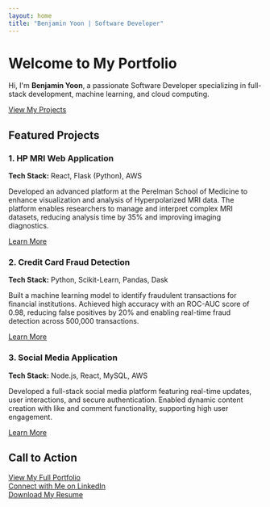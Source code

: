 ```yaml
---
layout: home
title: "Benjamin Yoon | Software Developer"
---
```


<div class="hero" style="background-image: url('/assets/images/background-image.jpg');">
  <div class="hero__content">
    <h1>Welcome to My Portfolio</h1>
    <p>Hi, I'm <strong>Benjamin Yoon</strong>, a passionate Software Developer specializing in full-stack development, machine learning, and cloud computing.</p>
    <a href="/portfolio/" class="button">View My Projects</a>
  </div>
</div>

## Featured Projects

<div class="project-cards">
  <div class="project-card">
    <h3>1. HP MRI Web Application</h3>
    <p><strong>Tech Stack:</strong> React, Flask (Python), AWS</p>
    <p>Developed an advanced platform at the Perelman School of Medicine to enhance visualization and analysis of Hyperpolarized MRI data. The platform enables researchers to manage and interpret complex MRI datasets, reducing analysis time by 35% and improving imaging diagnostics.</p>
    <a href="portfolio">Learn More</a>
  </div>

  <div class="project-card">
    <h3>2. Credit Card Fraud Detection</h3>
    <p><strong>Tech Stack:</strong> Python, Scikit-Learn, Pandas, Dask</p>
    <p>Built a machine learning model to identify fraudulent transactions for financial institutions. Achieved high accuracy with an ROC-AUC score of 0.98, reducing false positives by 20% and enabling real-time fraud detection across 500,000 transactions.</p>
    <a href="portfolio">Learn More</a>
  </div>

  <div class="project-card">
    <h3>3. Social Media Application</h3>
    <p><strong>Tech Stack:</strong> Node.js, React, MySQL, AWS</p>
    <p>Developed a full-stack social media platform featuring real-time updates, user interactions, and secure authentication. Enabled dynamic content creation with like and comment functionality, supporting high user engagement.</p>
    <a href="portfolio">Learn More</a>
  </div>
</div>

## Call to Action

<div class="call-to-action">
  <a href="/portfolio/">View My Full Portfolio</a><br />
  <a href="https://www.linkedin.com/in/benyoon/">Connect with Me on LinkedIn</a><br />
  <a href="/assets/resume.pdf">Download My Resume</a>
</div>
